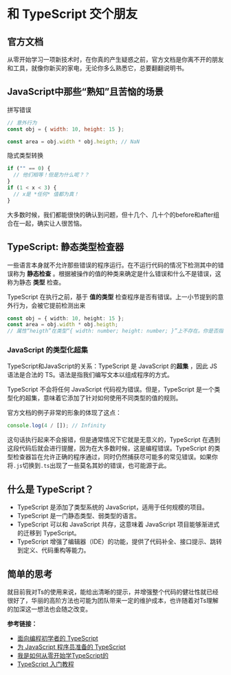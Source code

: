 # 和 TypeScript 交个朋友

## 官方文档

从零开始学习一项新技术时，在你真的产生疑惑之前，官方文档是你离不开的朋友和工具，就像你新买的家电，无论你多么熟悉它，总要翻翻说明书。

## JavaScript中那些“熟知”且苦恼的场景

拼写错误

```js
// 意外行为
const obj = { width: 10, height: 15 };

const area = obj.width * obj.heigth; // NaN
```

隐式类型转换

```js
if ("" == 0) {
  // 他们相等！但是为什么呢？？
}
if (1 < x < 3) {
  // x是 *任何* 值都为真！
}
```

大多数时候，我们都能很快的确认到问题，但十几个、几十个的before和after组合在一起，确实让人很苦恼。

## TypeScript: 静态类型检查器

一些语言本身就不允许那些错误的程序运行。在不运行代码的情况下检测其中的错误称为 **静态检查** 。根据被操作的值的种类来确定是什么错误和什么不是错误，这称为静态 **类型** 检查。

TypeScript 在执行之前，基于 **值的类型** 检查程序是否有错误。上一小节提到的意外行为，会被它提前检测出来

```ts
const obj = { width: 10, height: 15 };
const area = obj.width * obj.heigth;
// 属性“heigth”在类型“{ width: number; height: number; }”上不存在。你是否指的是“height”?
```

### JavaScript 的类型化超集

TypeScript和JavaScript的关系：TypeScript 是 JavaScript 的**超集** ，因此 JS 语法是合法的 TS。语法是指我们编写文本以组成程序的方式。

TypeScript 不会将任何 JavaScript 代码视为错误。但是，TypeScript 是一个类型化的超集，意味着它添加了针对如何使用不同类型的值的规则。

官方文档的例子非常的形象的体现了这点：

```js
console.log(4 / []); // Infinity
```

这句话执行起来不会报错，但是通常情况下它就是无意义的，TypeScript 在遇到这段代码后就会进行提醒，因为在大多数时候，这是编程错误。TypeScript 的类型检查器旨在允许正确的程序通过，同时仍然捕获尽可能多的常见错误。如果你将`.js`切换到`.ts`出现了一些莫名其妙的错误，也可能源于此。

## 什么是 TypeScript？

* TypeScript 是添加了类型系统的 JavaScript，适用于任何规模的项目。
* TypeScript 是一门静态类型、弱类型的语言。
* TypeScript 可以和 JavaScript 共存，这意味着 JavaScript 项目能够渐进式的迁移到 TypeScript。
* TypeScript 增强了编辑器（IDE）的功能，提供了代码补全、接口提示、跳转到定义、代码重构等能力。

## 简单的思考

就目前我对Ts的使用来说，能给出清晰的提示，并增强整个代码的健壮性就已经很好了，华丽的高阶方法也可能为团队带来一定的维护成本，也许随着对Ts理解的加深这一想法也会随之改变。

**参考链接：**

* [面向编程初学者的 TypeScript](https://www.typescriptlang.org/zh/docs/handbook/typescript-from-scratch.html)
* [为 JavaScript 程序员准备的 TypeScript](https://www.typescriptlang.org/zh/docs/handbook/typescript-in-5-minutes.html)
* [我是如何从零开始学TypeScript的](https://zhuanlan.zhihu.com/p/240069181)
* [TypeScript 入门教程](https://ts.xcatliu.com/introduction/what-is-typescript.html)